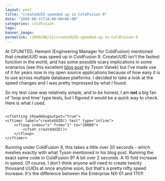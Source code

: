 ```yaml
---
layout: post
title: "createUUID speeded up in ColdFusion 9"
date: "2009-08-31T18:08:00+06:00"
categories: coldfusion 
tags: 
banner_image: 
permalink: /2009/08/31/createUUID-speeded-up-in-ColdFusion-9
---
```


At CFUNITED, Hemant (Engineering Manager for ColdFusion) mentioned that createUUID was speed up in ColdFusion 9. CreateUUID isn't the fastest function in the world, and has some possible scary implications in some scenarios (see this excellent <a href="http://www.webapper.com/blog/index.php/2009/05/05/createuuid_friendly_function_or_server_killer/">blog post</a> by Tyson Vanek) but I've made use of it for years now in my open source applications because of how easy it is to use across multiple database platforms. I decided to take a look at the speed changes and I was pretty impressed by what I found.
<!--more-->
So my test case was relatively simple, and to be honest, I am <b>not</b> a big fan of 'loop and time' type tests, but I figured it would be a quick way to check. Here is what I used.

<code>
&lt;cfsetting showdebugoutput="true"&gt;
&lt;cftimer label="createUUID() test" type="inline"&gt;
	&lt;cfloop index="x" from="1" to="20000"&gt;
		&lt;cfset createUUID()&gt;
	&lt;/cfloop&gt;
&lt;/cftimer&gt;
</code>

Running under ColdFusion 8, this takes a little over 20 seconds - which meshes exactly with what Tyson mentioned in his blog post. Running the exact same code in ColdFusion 9? A bit over 2 seconds. A 10 fold increase in speed. Of course, I don't think anyone will need to create twenty thousand UUIDs at once anytime soon, but that's a pretty nifty speed increase. It's the difference between the Enterprise NX-01 and 1701!